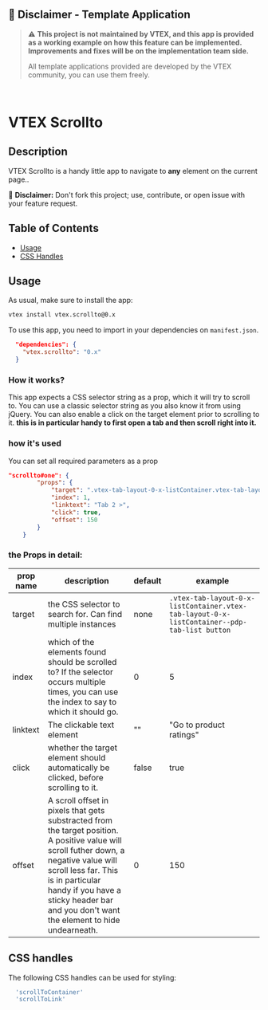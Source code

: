 ## 🚨 Disclaimer - Template Application
>:warning: **This project is not maintained by VTEX, and this app is provided as a working example on how this feature can be implemented. Improvements and fixes will be on the implementation team side.**
>
>All template applications provided are developed by the VTEX community, you can use them freely.

&nbsp;
# VTEX Scrollto

## Description

VTEX Scrollto is a handy little app to navigate to **any** element on the current page..

:loudspeaker: **Disclaimer:** Don't fork this project; use, contribute, or open issue with your feature request.

## Table of Contents

- [Usage](#usage)
- [CSS Handles](#css-handles)


## Usage
As usual, make sure to install the app:

```bash
vtex install vtex.scrollto@0.x
```

To use this app, you need to import in your dependencies on `manifest.json`.

```json
  "dependencies": {
    "vtex.scrollto": "0.x"
  }
```

### How it works?
This app expects a CSS selector string as a prop, which it will try to scroll to. You can use a classic selector string as you also know it from using jQuery.
You can also enable a click on the target element prior to scrolling to it.
**this is in particular handy to first open a tab and then scroll right into it.**


### how it's used
You can set all required parameters as a prop

```json
"scrollto#one": {
		"props": {
			"target": ".vtex-tab-layout-0-x-listContainer.vtex-tab-layout-0-x-listContainer--pdp-tab-list button",
			"index": 1,
			"linktext": "Tab 2 >",
			"click": true,
			"offset": 150
		}
	}
```


### the Props in detail:
| prop name | description | default | example | 
| --- | --- | --- | --- | 
| target | the CSS selector to search for. Can find multiple instances | none | `.vtex-tab-layout-0-x-listContainer.vtex-tab-layout-0-x-listContainer--pdp-tab-list button` | 
| index | which of the elements found should be scrolled to? If the selector occurs multiple times, you can use the index to say to which it should go.  | 0 | 5 | 
| linktext | The clickable text element | "" | "Go to product ratings" | 
| click | whether the target element should automatically be clicked, before scrolling to it. | false | true | 
| offset | A scroll offset in pixels that gets substracted from the target position. A positive value will scroll futher down,  a negative value will scroll less far. This is in particular handy if you have a sticky header bar and you don't want the element to hide undearneath. | 0 | 150 | 

## CSS handles
The following CSS handles can be used for styling:

```js
  'scrollToContainer'
  'scrollToLink'
```




